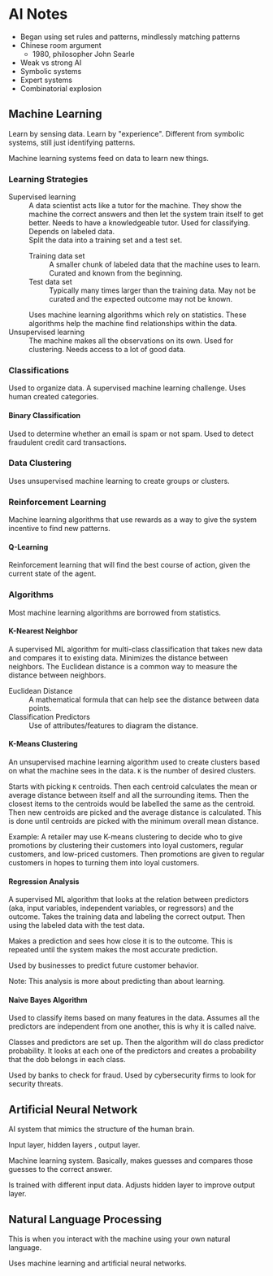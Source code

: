 # AI Notes

- Began using set rules and patterns, mindlessly matching patterns
- Chinese room argument
  + 1980, philosopher John Searle
- Weak vs strong AI
- Symbolic systems
- Expert systems
- Combinatorial explosion
  
## Machine Learning

Learn by sensing data. Learn by "experience". Different from symbolic systems, still just identifying patterns.

Machine learning systems feed on data to learn new things.

### Learning Strategies

<dl>
  <dt>Supervised learning</dt>
  <dd>A data scientist acts like a tutor for the machine. They show the machine the correct answers and then let the system train itself to get better. Needs to have a knowledgeable tutor. Used for classifying. Depends on labeled data.</dd>
  <dd>
    Split the data into a training set and a test set.
    <dl>
      <dt>Training data set</dt>
      <dd>A smaller chunk of labeled data that the machine uses to learn. Curated and known from the beginning.</dd>
      <dt>Test data set</dt>
      <dd>Typically many times larger than the training data. May not be curated and the expected outcome may not be known.</dd>
    </dl>
    Uses machine learning algorithms which rely on statistics. These algorithms help the machine find relationships within the data.
  </dd>
  <dt>Unsupervised learning</dt>
  <dd>The machine makes all the observations on its own. Used for clustering. Needs access to a lot of good data.</dd>
</dl>

### Classifications

Used to organize data. A supervised machine learning challenge. Uses human created categories.

#### Binary Classification

Used to determine whether an email is spam or not spam. Used to detect fraudulent credit card transactions.

### Data Clustering

Uses unsupervised machine learning to create groups or clusters.

### Reinforcement Learning

Machine learning algorithms that use rewards as a way to give the system incentive to find new patterns.

#### Q-Learning

Reinforcement learning that will find the best course of action, given the current state of the agent.

### Algorithms

Most machine learning algorithms are borrowed from statistics.

#### K-Nearest Neighbor

A supervised ML algorithm for multi-class classification that takes new data and compares it to existing data. Minimizes the distance between neighbors. The Euclidean distance is a common way to measure the distance between neighbors.

<dl>
  <dt>Euclidean Distance</dt>
  <dd>A mathematical formula that can help see the distance between data points.</dd>
  <dt>Classification Predictors</dt>
  <dd>Use of attributes/features to diagram the distance.</dd>
</dl>

#### K-Means Clustering

An unsupervised machine learning algorithm used to create clusters based on what the machine sees in the data. `K` is the number of desired clusters.

Starts with picking `K` centroids. Then each centroid calculates the mean or average distance between itself and all the surrounding items. Then the closest items to the centroids would be labelled the same as the centroid. Then new centroids are picked and the average distance is calculated. This is done until centroids are picked with the minimum overall mean distance.

Example: A retailer may use K-means clustering to decide who to give promotions by clustering their customers into loyal customers, regular customers, and low-priced customers. Then promotions are given to regular customers in hopes to turning them into loyal customers.

#### Regression Analysis

A supervised ML algorithm that looks at the relation between predictors (aka, input variables, independent variables, or regressors) and the outcome. Takes the training data and labeling the correct output. Then using the labeled data with the test data.

Makes a prediction and sees how close it is to the outcome. This is repeated until the system makes the most accurate prediction.

Used by businesses to predict future customer behavior.

Note: This analysis is more about predicting than about learning.

#### Naive Bayes Algorithm

Used to classify items based on many features in the data. Assumes all the predictors are independent from one another, this is why it is called naive.

Classes and predictors are set up. Then the algorithm will do class predictor probability. It looks at each one of the predictors and creates a probability that the dob belongs in each class.

Used by banks to check for fraud. Used by cybersecurity firms to look for security threats.

## Artificial Neural Network

AI system that mimics the structure of the human brain.

Input layer, hidden layers , output layer.

Machine learning system. Basically, makes guesses and compares those guesses to the correct answer.

Is trained with different input data. Adjusts hidden layer to improve output layer.

## Natural Language Processing

This is when you interact with the machine using your own natural language.

Uses machine learning and artificial neural networks.
